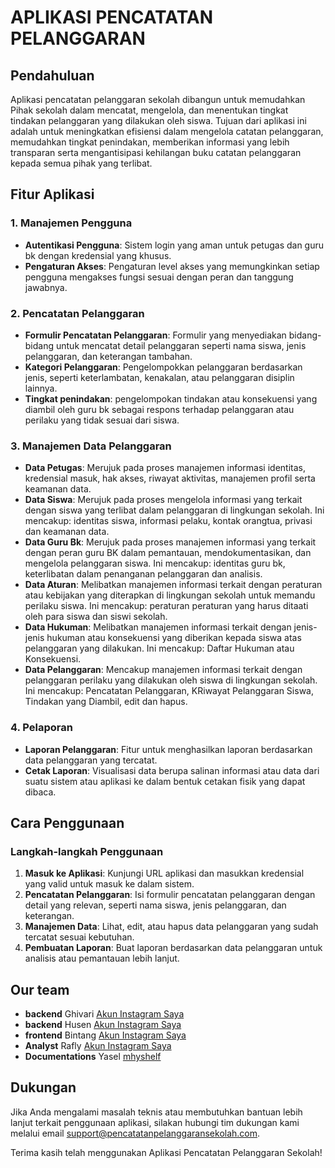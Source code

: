 # APLIKASI PENCATATAN PELANGGARAN

## Pendahuluan

Aplikasi pencatatan pelanggaran sekolah dibangun untuk memudahkan Pihak sekolah  dalam mencatat, mengelola, dan menentukan tingkat tindakan pelanggaran yang dilakukan oleh siswa. Tujuan dari aplikasi ini adalah untuk meningkatkan efisiensi dalam mengelola catatan pelanggaran, memudahkan tingkat penindakan, memberikan informasi yang lebih transparan serta mengantisipasi kehilangan buku catatan pelanggaran kepada semua pihak yang terlibat.

## Fitur Aplikasi

### 1. Manajemen Pengguna
- **Autentikasi Pengguna**: Sistem login yang aman untuk petugas dan guru bk dengan kredensial yang khusus.
- **Pengaturan Akses**: Pengaturan level akses yang memungkinkan setiap pengguna mengakses fungsi sesuai dengan peran dan tanggung jawabnya.

### 2. Pencatatan Pelanggaran
- **Formulir Pencatatan Pelanggaran**: Formulir yang menyediakan bidang-bidang untuk mencatat detail pelanggaran seperti nama siswa, jenis pelanggaran, dan keterangan tambahan.
- **Kategori Pelanggaran**: Pengelompokkan pelanggaran berdasarkan jenis, seperti keterlambatan, kenakalan, atau pelanggaran disiplin lainnya.
- **Tingkat penindakan**: pengelompokan tindakan atau konsekuensi yang diambil oleh guru bk sebagai respons terhadap pelanggaran atau perilaku yang tidak sesuai dari siswa.

### 3. Manajemen Data Pelanggaran
- **Data Petugas**: Merujuk pada proses manajemen informasi identitas, kredensial masuk, hak akses, riwayat aktivitas, manajemen profil serta keamanan data.
- **Data Siswa**: Merujuk pada proses mengelola informasi yang terkait dengan siswa yang terlibat dalam pelanggaran di lingkungan sekolah. Ini mencakup: identitas siswa, informasi pelaku, kontak orangtua, privasi dan keamanan data.
- **Data Guru Bk**: Merujuk pada proses manajemen informasi yang terkait dengan peran guru BK dalam pemantauan, mendokumentasikan, dan mengelola pelanggaran siswa. Ini mencakup: identitas guru bk, keterlibatan dalam penanganan pelanggaran dan analisis.
- **Data Aturan**: Melibatkan manajemen informasi terkait dengan peraturan atau kebijakan yang diterapkan di lingkungan sekolah untuk memandu perilaku siswa. Ini mencakup: peraturan peraturan yang harus ditaati oleh para siswa dan siswi sekolah.
- **Data Hukuman**: Melibatkan manajemen informasi terkait dengan jenis-jenis hukuman atau konsekuensi yang diberikan kepada siswa atas pelanggaran yang dilakukan. Ini mencakup: Daftar Hukuman atau Konsekuensi.
- **Data Pelanggaran**: Mencakup manajemen informasi terkait dengan pelanggaran perilaku yang dilakukan oleh siswa di lingkungan sekolah. Ini mencakup: Pencatatan Pelanggaran, KRiwayat Pelanggaran Siswa, Tindakan yang Diambil, edit dan hapus.

### 4. Pelaporan
- **Laporan Pelanggaran**: Fitur untuk menghasilkan laporan berdasarkan data pelanggaran yang tercatat.
- **Cetak Laporan**: Visualisasi data berupa salinan informasi atau data dari suatu sistem atau aplikasi ke dalam bentuk cetakan fisik yang dapat dibaca.

## Cara Penggunaan

### Langkah-langkah Penggunaan

1. **Masuk ke Aplikasi**: Kunjungi URL aplikasi dan masukkan kredensial yang valid untuk masuk ke dalam sistem.
2. **Pencatatan Pelanggaran**: Isi formulir pencatatan pelanggaran dengan detail yang relevan, seperti nama siswa, jenis pelanggaran, dan keterangan.
3. **Manajemen Data**: Lihat, edit, atau hapus data pelanggaran yang sudah tercatat sesuai kebutuhan.
4. **Pembuatan Laporan**: Buat laporan berdasarkan data pelanggaran untuk analisis atau pemantauan lebih lanjut.

## Our team

- **backend** Ghivari [Akun Instagram Saya](https://www.instagram.com/nama_akun/)
- **backend** Husen [Akun Instagram Saya](https://www.instagram.com/nama_akun/)
- **frontend** Bintang [Akun Instagram Saya](https://www.instagram.com/nama_akun/)
- **Analyst** Rafly [Akun Instagram Saya](https://www.instagram.com/nama_akun/)
- **Documentations** Yasel [mhyshelf](https://www.instagram.com)


## Dukungan

Jika Anda mengalami masalah teknis atau membutuhkan bantuan lebih lanjut terkait penggunaan aplikasi, silakan hubungi tim dukungan kami melalui email support@pencatatanpelanggaransekolah.com.

Terima kasih telah menggunakan Aplikasi Pencatatan Pelanggaran Sekolah!

